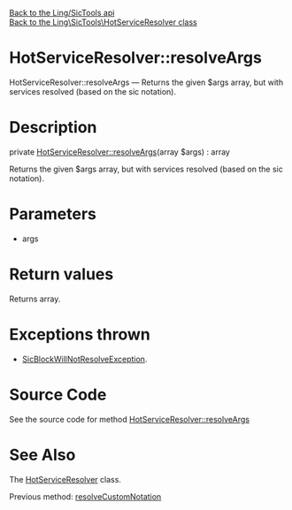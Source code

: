 [Back to the Ling/SicTools api](https://github.com/lingtalfi/SicTools/blob/master/doc/api/Ling/SicTools.md)<br>
[Back to the Ling\SicTools\HotServiceResolver class](https://github.com/lingtalfi/SicTools/blob/master/doc/api/Ling/SicTools/HotServiceResolver.md)


HotServiceResolver::resolveArgs
================



HotServiceResolver::resolveArgs — Returns the given $args array, but with services resolved (based on the sic notation).




Description
================


private [HotServiceResolver::resolveArgs](https://github.com/lingtalfi/SicTools/blob/master/doc/api/Ling/SicTools/HotServiceResolver/resolveArgs.md)(array $args) : array




Returns the given $args array, but with services resolved (based on the sic notation).




Parameters
================


- args

    


Return values
================

Returns array.


Exceptions thrown
================

- [SicBlockWillNotResolveException](https://github.com/lingtalfi/SicTools/blob/master/doc/api/Ling/SicTools/Exception/SicBlockWillNotResolveException.md).&nbsp;







Source Code
===========
See the source code for method [HotServiceResolver::resolveArgs](https://github.com/lingtalfi/SicTools/blob/master/HotServiceResolver.php#L227-L250)


See Also
================

The [HotServiceResolver](https://github.com/lingtalfi/SicTools/blob/master/doc/api/Ling/SicTools/HotServiceResolver.md) class.

Previous method: [resolveCustomNotation](https://github.com/lingtalfi/SicTools/blob/master/doc/api/Ling/SicTools/HotServiceResolver/resolveCustomNotation.md)<br>

